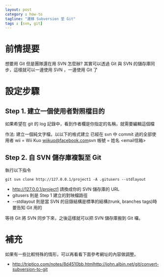 ```yaml
---
layout: post
category : how-to
tagline: "遷移 Subversion 至 Git"
tags : [svn, git]
---
```



# 前情提要

想要用 Git 但是團隊還在用 SVN 怎麼辦? 其實可以透過 Git 與 SVN 的儲存庫同步，這樣就可以一邊使用 SVN ，一邊使用 Git 了


# 設定步驟

## Step 1. 建立一個使用者對照檔目的

如果希望在 git 的 log 記錄中，看到作者欄是你指定的名稱，就需要編輯這個檔

作法: 建立一個純文字檔，以以下的格式建立 已經在 svn 中 commit 過的全部使用者 wii = Wii Kuo <wiikuo@facebook.com>svn 帳號 = 姓名 <email信箱>


## Step 2. 自 SVN 儲存庫複製至 Git

執行以下指令

`git svn clone http://127.0.0.1/project1 -A .gitusers --stdlayout`

* http://127.0.0.1/project1 請換成你的 SVN 儲存庫的 URL
* gitusers 則是 Step 1 建立的對映檔路徑
* --stdlayout 則是當 SVN 的目錄結構是標準的結構(trunk, branches tags)時要告知 Git 用的

等待 Git 將 SVN 同步下來，之後這樣就可以把 SVN 儲存庫搬到 Git 囉。


# 補充

如果有一些比較特殊的情形，可以再看看下面參考網址的內容做調整。

* http://triptico.com/notes/8d4510bb.htmlhttp://john.albin.net/git/convert-subversion-to-git
